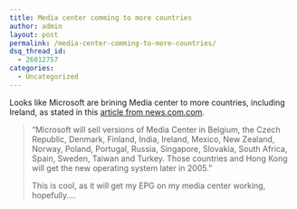 ```yaml
---
title: Media center comming to more countries
author: admin
layout: post
permalink: /media-center-comming-to-more-countries/
dsq_thread_id:
  - 26012757
categories:
  - Uncategorized
---
```

Looks like Microsoft are brining Media center to more countries, including Ireland, as stated in this [article from news.com.com][1].  


> &#8220;Microsoft will sell versions of Media Center in Belgium, the Czech Republic, Denmark, Finland, India, Ireland, Mexico, New Zealand, Norway, Poland, Portugal, Russia, Singapore, Slovakia, South Africa, Spain, Sweden, Taiwan and Turkey. Those countries and Hong Kong will get the new operating system later in 2005.&#8221;</p>
This is cool, as it will get my EPG on my media center working, hopefully&#8230;.

 [1]: http://news.com.com/Microsoft+takes+Media+Center+to+more+countries/2100-1045_3-5606262.html